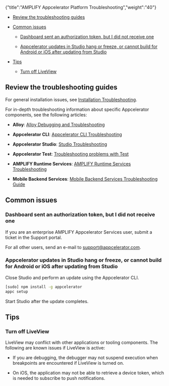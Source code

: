 {"title":"AMPLIFY Appcelerator Platform Troubleshooting","weight":"40"}

* [Review the troubleshooting guides](#review-the-troubleshooting-guides)

* [Common issues](#common-issues)

    * [Dashboard sent an authorization token, but I did not receive one](#dashboard-sent-an-authorization-token,-but-i-did-not-receive-one)

    * [Appcelerator updates in Studio hang or freeze, or cannot build for Android or iOS after updating from Studio](#appcelerator-updates-in-studio-hang-or-freeze,-or-cannot-build-for-android-or-ios-after-updating-from-studio)

* [Tips](#tips)

    * [Turn off LiveView](#turn-off-liveview)

## Review the troubleshooting guides

For general installation issues, see [Installation Troubleshooting](/docs/appc/Titanium_SDK/Titanium_SDK_Getting_Started/Installation_and_Configuration/Installation_Troubleshooting/).

For in-depth troubleshooting information about specific Appcelerator components, see the following articles:

* **Alloy**: [Alloy Debugging and Troubleshooting](/docs/appc/Alloy_Framework/Alloy_How-tos/Alloy_Debugging_and_Troubleshooting/)

* **Appcelerator CLI**: [Appcelerator CLI Troubleshooting](/docs/appc/Appcelerator_CLI/Appcelerator_CLI_Guide/Appcelerator_CLI_Troubleshooting/)

* **Appcelerator Studio**: [Studio Troubleshooting](/docs/appc/Axway_Appcelerator_Studio/Axway_Appcelerator_Studio_Guide/Studio_Troubleshooting/)

* **Appcelerator Test**: [Troubleshooting problems with Test](#undefined)

* **AMPLIFY Runtime Services**: [AMPLIFY Runtime Services Troubleshooting](/docs/appc/AMPLIFY_Runtime_Services/AMPLIFY_Runtime_Services_Guide/AMPLIFY_Runtime_Services_Troubleshooting/)

* **Mobile Backend Services**: [Mobile Backend Services Troubleshooting Guide](/arrowdb/latest/#!/guide/troubleshooting)

## Common issues

### Dashboard sent an authorization token, but I did not receive one

If you are an enterprise AMPLIFY Appcelerator Services user, submit a ticket in the Support portal.

For all other users, send an e-mail to [support@appcelerator.com](mailto:support@appcelerator.com).

### Appcelerator updates in Studio hang or freeze, or cannot build for Android or iOS after updating from Studio

Close Studio and perform an update using the Appcelerator CLI.

```bash
[sudo] npm install -g appcelerator
appc setup
```

Start Studio after the update completes.

## Tips

### Turn off LiveView

LiveView may conflict with other applications or tooling components. The following are known issues if LiveView is active:

* If you are debugging, the debugger may not suspend execution when breakpoints are encountered if LiveView is turned on.

* On iOS, the application may not be able to retrieve a device token, which is needed to subscribe to push notifications.
